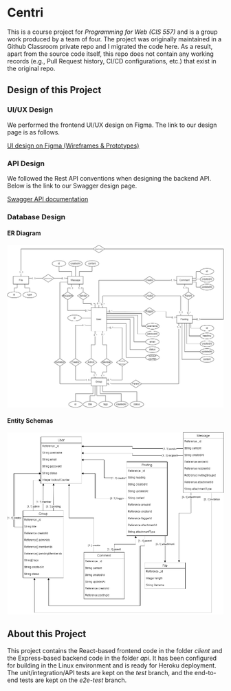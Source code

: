 # Centri
This is a course project for *Programming for Web (CIS 557)* and is a group work produced by a team of four. The project was originally maintained in a Github Classroom private repo and I migrated the code here. As a result, apart from the source code itself, this repo does not contain any working records (e.g., Pull Request history, CI/CD configurations, etc.) that exist in the original repo.

## Design of this Project
### UI/UX Design
We performed the frontend UI/UX design on Figma. The link to our design page is as follows.

[UI design on Figma (Wireframes & Prototypes)](https://www.figma.com/file/ZeWTpthCjEeJKaqZ5zX1YC/CIS557-Project?node-id=0%3A1)

### API Design
We followed the Rest API conventions when designing the backend API. Below is the link to our Swagger design page.

[Swagger API documentation](https://app.swaggerhub.com/apis-docs/xpeteliu/CIS557_Project/1.0.0)

### Database Design
#### ER Diagram
![ER Diagram](https://github.com/xpeteliu/centri/blob/main/wiki/cis557_ER_diagram.png)
#### Entity Schemas
![Entity Schemas](https://github.com/xpeteliu/centri/blob/main/wiki/cis557_ER_NoSQL_schema.png)

## About this Project

This project contains the React-based frontend code in the folder *client* and the Express-based backend code in the folder *api*. It has been configured for building in the Linux environment and is ready for Heroku deployment. The unit/integration/API tests are kept on the *test* branch, and the end-to-end tests are kept on the *e2e-test* branch.
